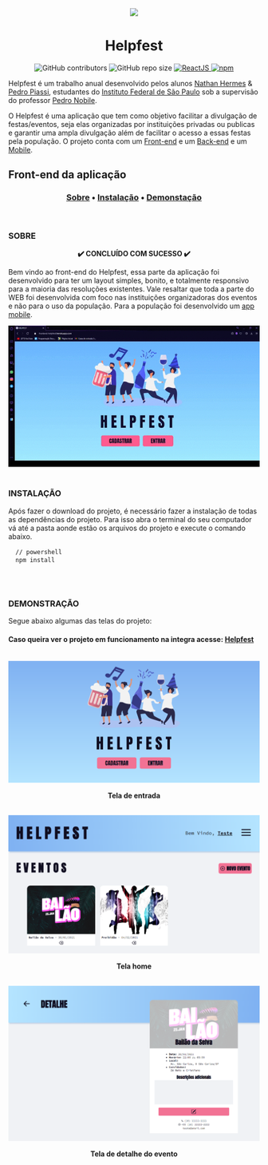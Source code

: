 <div align="center">
  <img src="https://github.com/NathanHGS/helpfest-frontend/blob/main/public/favicon.ico" />
 
  <h1>Helpfest</h1>
</div>

<div align="center">
  <img alt="GitHub contributors" src="https://img.shields.io/github/contributors/NathanHGS/helpfest-frontend">
  <img alt="GitHub repo size" src="https://img.shields.io/github/repo-size/NathanHGS/helpfest-frontend">
  <a href="https://pt-br.reactjs.org" target="_blank">
    <img alt="ReactJS" src="https://img.shields.io/badge/ReactJS-v17.0.1-%2361dbfb">
  </a>
  <a href="https://nodejs.org/en/">
    <img alt="npm" src="https://img.shields.io/npm/v/node">
  </a>
</div> 

Helpfest é um trabalho anual desenvolvido pelos alunos [Nathan Hermes](https://github.com/NathanHGS) & [Pedro Piassi](https://github.com/PedroPiassi), estudantes do [Instituto Federal de São Paulo](https://scl.ifsp.edu.br) sob a supervisão do professor [Pedro Nobile](https://github.com/northonh).

O Helpfest é uma aplicação que tem como objetivo facilitar a divulgação de festas/eventos, seja elas organizadas por instituições privadas ou publicas e garantir uma ampla divulgação além de facilitar o acesso a essas festas pela população. O projeto conta com um [Front-end](https://github.com/NathanHGS/helpfest-frontend) e um [Back-end](https://github.com/NathanHGS/helpfest-backend)  e um [Mobile](https://github.com/NathanHGS/helpfest-mobile).

## Front-end da aplicação
<h3 align="center">
  <a href="#sobre">Sobre</a> •
  <a href="#instalação">Instalação</a> •
  <a href="#demonstração">Demonstação</a>
</h3> 
<br>

### SOBRE
<p align="center"><strong>✔️ CONCLUÍDO COM SUCESSO ✔️</strong></p>

Bem vindo ao front-end do Helpfest, essa parte da aplicação foi desenvolvido para ter um layout simples, bonito, e totalmente responsivo para a maioria das resoluções existentes. Vale resaltar que toda a parte do WEB foi desenvolvida com foco nas instituições organizadoras dos eventos e não para o uso da população. Para a população foi desenvolvido um [app mobile](https://github.com/NathanHGS/helpfest-mobile).
<div align="center">
  <img src="https://github.com/NathanHGS/helpfest-frontend/blob/main/readme/demonstracao-responsividade.gif" alt="git demonstrando a responsividade do site">
</div>   
<br>

### INSTALAÇÃO
Após fazer o download do projeto, é necessário fazer a instalação de todas as dependências do projeto. Para isso abra o terminal do seu computador vá até a pasta aonde estão os arquivos do projeto e execute o comando abaixo.
```
  // powershell
  npm install
  
```  
<br>

### DEMONSTRAÇÃO
Segue abaixo algumas das telas do projeto:
#### Caso queira ver o projeto em funcionamento na integra acesse: [Helpfest](https://frontend-helpfest.herokuapp.com)
<br>
<div align="center">
  <img alt="tela de entrada" src="https://github.com/NathanHGS/helpfest-frontend/blob/main/readme/pageEntrada.png">
  <p><strong>Tela de entrada</strong></p>
  <br>
  <img alt="tela de home" src="https://github.com/NathanHGS/helpfest-frontend/blob/main/readme/pageHome.png">
  <p><strong>Tela home</strong></p>
  <br>
  <img alt="tela de cadastro" src="https://github.com/NathanHGS/helpfest-frontend/blob/main/readme/pageDetalheEvento.png">
  <p><strong>Tela de detalhe do evento</strong></p>
</div>


